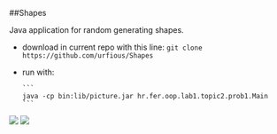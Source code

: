 ##Shapes

Java application for random generating shapes.

- download in current repo with this line: `git clone https://github.com/urfious/Shapes`

- run with: 
      
      ```
      java -cp bin:lib/picture.jar hr.fer.oop.lab1.topic2.prob1.Main
      ```

<img src="http://i1290.photobucket.com/albums/b531/uljar9/ScreenShot2014-11-21at050535_zpsaba38c36.png">

<img src="http://i1290.photobucket.com/albums/b531/uljar9/ScreenShot2014-11-21at050623_zpscfa118ef.png">
